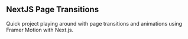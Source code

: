 ## NextJS Page Transitions

Quick project playing around with page transitions and animations using Framer Motion with Next.js.
